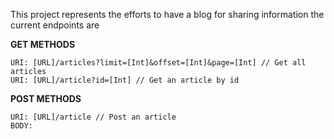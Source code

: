 This project represents the efforts to have a blog for sharing information
the current endpoints are

**GET METHODS**

    URI: [URL]/articles?limit=[Int]&offset=[Int]&page=[Int] // Get all articles
    URI: [URL]/article?id=[Int] // Get an article by id

**POST METHODS**

    URI: [URL]/article // Post an article
    BODY: 